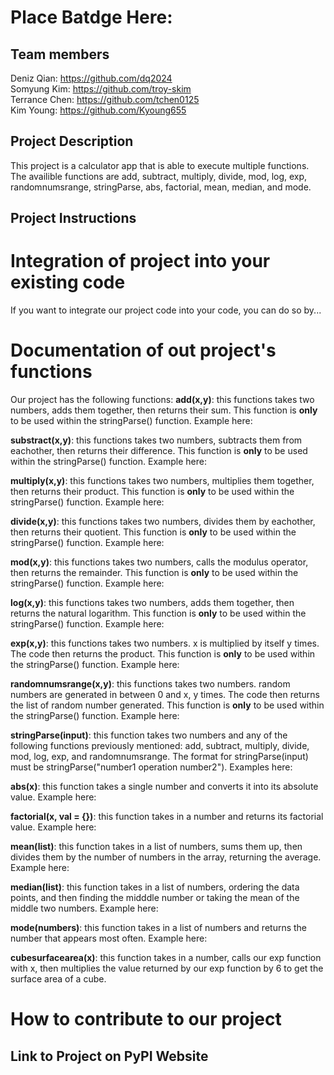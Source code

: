 # Place Batdge Here: 

## Team members

Deniz Qian: https://github.com/dq2024 \
Somyung Kim: https://github.com/troy-skim \
Terrance Chen: https://github.com/tchen0125 \
Kim Young: https://github.com/Kyoung655

## Project Description

This project is a calculator app that is able to execute multiple functions. The availible 
functions are add, subtract, multiply, divide, mod, log, exp, randomnumsrange, stringParse,
abs, factorial, mean, median, and mode. 

## Project Instructions 

# Integration of project into your existing code 

If you want to integrate our project code into your code, you can do so by...

# Documentation of out project's functions 

Our project has the following functions:
**add(x,y)**: this functions takes two numbers, adds them together, then returns their sum. 
This function is **only** to be used within the stringParse() function. Example here:

**substract(x,y)**: this functions takes two numbers, subtracts them from eachother, then returns their difference. This function is **only** to be used within the stringParse() function. Example here:

**multiply(x,y)**: this functions takes two numbers, multiplies them together, then returns their product. 
This function is **only** to be used within the stringParse() function. Example here:

**divide(x,y)**: this functions takes two numbers, divides them by eachother, then returns their quotient. 
This function is **only** to be used within the stringParse() function. Example here:

**mod(x,y)**: this functions takes two numbers, calls the modulus operator, then returns the remainder. 
This function is **only** to be used within the stringParse() function. Example here:

**log(x,y)**: this functions takes two numbers, adds them together, then returns the natural logarithm. 
This function is **only** to be used within the stringParse() function. Example here:

**exp(x,y)**: this functions takes two numbers. x is multiplied by itself y times. The code then returns the product. This function is **only** to be used within the stringParse() function. Example here:

**randomnumsrange(x,y)**: this functions takes two numbers. random numbers are generated in between 0 and x, y times. The code then returns the list of random number generated. This function is **only** to be used within the stringParse() function. Example here:

**stringParse(input)**: this function takes two numbers and any of the following functions previously
mentioned: add, subtract, multiply, divide, mod, log, exp, and randomnumsrange. The format for stringParse(input)
must be stringParse("number1 operation number2"). Examples here: 

**abs(x)**: this function takes a single number and converts it into its absolute value. Example here:

**factorial(x, val = {})**: this function takes in a number and returns its factorial value. Example here: 

**mean(list)**: this function takes in a list of numbers, sums them up, then divides them by the number
of numbers in the array, returning the average. Example here: 

**median(list)**: this function takes in a list of numbers, ordering the data points, and then finding the midddle number or taking the mean of the middle two numbers. Example here: 

**mode(numbers)**: this function takes in a list of numbers and returns the number that appears most 
often. Example here: 

**cubesurfacearea(x)**: this function takes in a number, calls our exp function with x, then multiplies the value 
returned by our exp function by 6 to get the surface area of a cube. 

# How to contribute to our project


## Link to Project on PyPI Website 